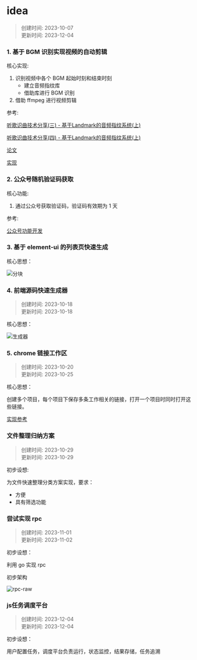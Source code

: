 # idea

> 创建时间: 2023-10-07  
> 更新时间: 2023-12-04

### 1. 基于 BGM 识别实现视频的自动剪辑

核心实现: 
1. 识别视频中各个 BGM 起始时刻和结束时刻
    * 建立音频指纹库
    * 借助库进行 BGM 识别
2. 借助 ffmpeg 进行视频剪辑

参考:  

[听歌识曲技术分享(三) - 基于Landmark的音频指纹系统(上)](https://zhuanlan.zhihu.com/p/81994831)

[听歌识曲技术分享(四) - 基于Landmark的音频指纹系统(上)](https://zhuanlan.zhihu.com/p/82299663)

[论文](https://www.ee.columbia.edu/~dpwe/papers/Wang03-shazam.pdf)

[实现](https://github.com/dpwe/audfprint)

### 2. 公众号随机验证码获取

核心功能:
1. 通过公众号获取验证码，验证码有效期为 1 天

参考:

[公众号功能开发](https://developers.weixin.qq.com/doc/offiaccount/Getting_Started/Getting_Started_Guide.html)

### 3. 基于 element-ui 的列表页快速生成

核心思想：

![分块](https://storage-1301473886.cos.ap-guangzhou.myqcloud.com/img/idea/%E5%88%97%E8%A1%A8%E5%88%86%E5%9D%97.png)

### 4. 前端源码快速生成器

> 创建时间: 2023-10-18  
> 更新时间: 2023-10-18

核心思想：

![生成器](https://storage-1301473886.cos.ap-guangzhou.myqcloud.com/img/idea/%E8%BD%AC%E6%8D%A2%E5%99%A8.png?q-sign-algorithm=sha1&q-ak=AKIDHxCSaf2shgo70EsRFwoWzPsy-GXDOjKAnM0ulnmyyxdKosLYjLSXxnC9gmNaJFsj&q-sign-time=1697590221;1697593821&q-key-time=1697590221;1697593821&q-header-list=host&q-url-param-list=ci-process&q-signature=81752e5d383d92ca8ec893d422d9ab3b12222d70&x-cos-security-token=EkYBjCdRc0N2cUImRtFzU4Gflt3nVFEaac25a123fdd5dadd4843a334ac04e0cdaldpgcw5EbDzPwWZbBSOJdTp4pz9iDuz1EnIMC41WfJIk6kYBtRDKq0r6e8uDhJ3s5Lhw2mClz4gQ-0pvDsjygVrHywuSlzHVGxLUS1MWZcYDQ2e05HyER-IjpbL45BEiNxLNEE_RHc3K_oQjQCG2GHq2-Gp0wRWg2j_5_LGm0n8NUUiZzl9FaryEBEnX_g-D_eUVWGewh3UQjKPrNujFw&ci-process=originImage)


### 5. chrome 链接工作区

> 创建时间: 2023-10-20  
> 更新时间: 2023-10-25

核心思想：

创建多个项目，每个项目下保存多条工作相关的链接，打开一个项目时同时打开这些链接。

[实现参考](../done/2023-10-25-chrome-link-collection.md)

### 文件整理归纳方案

> 创建时间: 2023-10-29  
> 更新时间: 2023-10-29

初步设想:

为文件快速整理分类方案实现，要求：
* 方便
* 具有筛选功能

### 尝试实现 rpc

> 创建时间: 2023-11-01  
> 更新时间: 2023-11-02

初步设想：

利用 go 实现 rpc

初步架构

![rpc-raw](https://storage-1301473886.cos.ap-guangzhou.myqcloud.com/img/idea/rpc-raw.png)

### js任务调度平台

> 创建时间: 2023-12-04  
> 更新时间: 2023-12-04

初步设想：

用户配置任务，调度平台负责运行，状态监控，结果存储，任务追溯
